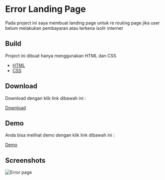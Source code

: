 
# Error Landing Page

Pada project ini saya membuat landing page untuk re routing page jika user belum melakukan pembayaran atau terkena isolir internet

## Build

Project ini dibuat hanya menggunakan HTML dan CSS 

- [HTML](https://html.spec.whatwg.org/)
- [CSS](https://www.w3.org/TR/CSS/#css)


## Download
Download dengan klik link dibawah ini :

[Download](https://github.com/wisnushaputra/Error_Page/archive/refs/heads/master.zip)


## Demo

Anda bisa melihat demo dengan klik link dibawah ini :

[Demo](https://error-page.wisnushaputra.repl.co/)

## Screenshots

![Error page](https://github.com/wisnushaputra/Error_Page/assets/67814969/189fe4bf-6966-4052-94b5-51a86c0467bb)
